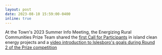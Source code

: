 ```yaml
---
layout: post
date: 2023-08-10 15:59:00-0400
inline: true
---
```


At the Town's 2023 Summer Info Meeting, the Energizing Rural Communities Prize Team shared the <a href="https://drive.google.com/file/d/1agWQXkCzzMdo-cpzS_HsAM2QntGzgdD9/view?usp=sharing">first Call for Participants</a> in island clean energy projects and a <a href="https://vimeo.com/852559307">video introduction to Islesboro's goals during Round 2 of the Prize competition</a>
